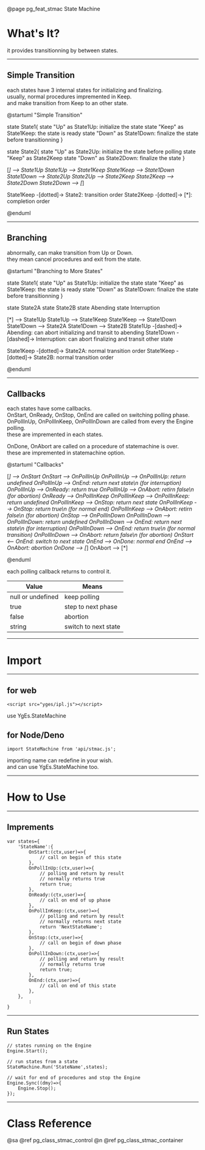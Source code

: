 ﻿@page pg_feat_stmac State Machine

# What's It?

it provides transitionning by between states.   

-----
## Simple Transition

each states have 3 internal states for initializing and finalizing.  
usually, normal procedures impremented in Keep.  
and make transition from Keep to an other state.  

@startuml "Simple Transition"

state State1{
	state "Up" as State1Up: initialize the state
	state "Keep" as State1Keep: the state is ready
	state "Down" as State1Down: finalize the state before transitionning
}

state State2{
	state "Up" as State2Up: initialize the state before polling
	state "Keep" as State2Keep
	state "Down" as State2Down: finalize the state
}

[*] --> State1Up
State1Up --> State1Keep
State1Keep --> State1Down
State1Down --> State2Up
State2Up --> State2Keep
State2Keep --> State2Down
State2Down --> [*]

State1Keep -[dotted]-> State2: transition order
State2Keep -[dotted]-> [*]: completion order

@enduml

-----
## Branching

abnormally, can make transition from Up or Down.  
they mean cancel procedures and exit from the state.  

@startuml "Branching to More States"

state State1{
	state "Up" as State1Up: initialize the state
	state "Keep" as State1Keep: the state is ready
	state "Down" as State1Down: finalize the state before transitionning
}

state State2A
state State2B
state Abending
state Interruption

[*] --> State1Up
State1Up --> State1Keep
State1Keep --> State1Down
State1Down --> State2A
State1Down --> State2B
State1Up -[dashed]-> Abending: can abort initializing and transit to abending
State1Down -[dashed]-> Interruption: can abort finalizing and transit other state

State1Keep -[dotted]-> State2A: normal transition order
State1Keep -[dotted]-> State2B: normal transition order

@enduml

-----
## Callbacks

each states have some callbacks.  
OnStart, OnReady, OnStop, OnEnd are called on switching polling phase.  
OnPollInUp, OnPollInKeep, OnPollInDown are called from every the Engine polling.  
these are impremented in each states.  

OnDone, OnAbort are called on a procedure of statemachine is over.  
these are impremented in statemachine option.  

@startuml "Callbacks"

[*] --> OnStart
OnStart --> OnPollInUp
OnPollInUp --> OnPollInUp: return undefined
OnPollInUp --> OnEnd: return next state\n (for interruption)
OnPollInUp --> OnReady: return true
OnPollInUp --> OnAbort: retirn false\n (for abortion)
OnReady --> OnPollInKeep
OnPollInKeep --> OnPollInKeep: return undefined
OnPollInKeep --> OnStop: return next state
OnPollInKeep --> OnStop: return true\n (for normal end)
OnPollInKeep --> OnAbort: retirn false\n (for abortion)
OnStop --> OnPollInDown
OnPollInDown --> OnPollInDown: return undefined
OnPollInDown --> OnEnd: return next state\n (for interruption)
OnPollInDown --> OnEnd: return true\n (for normal transition)
OnPollInDown --> OnAbort: return false\n (for abortion)
OnStart <-- OnEnd: switch to next state
OnEnd --> OnDone: normal end
OnEnd --> OnAbort: abortion
OnDone --> [*]
OnAbort --> [*]

@enduml

each polling callback returns to control it.  

| Value | Means |
|-------|-------|
| null or undefined | keep polling |
| true | step to next phase |
| false | abortion |
| string | switch to next state |

-----
# Import

-----
## for web

```
<script src="yges/ipl.js"></script>
```
use YgEs.StateMachine

## for Node/Deno

```
import StateMachine from 'api/stmac.js';
```
importing name can redefine in your wish.  
and can use YgEs.StateMachine too.  

-----
# How to Use

-----
## Imprements

```
var states={
	'StateName':{
		OnStart:(ctx,user)=>{
			// call on begin of this state
		},
		OnPollInUp:(ctx,user)=>{
			// polling and return by result 
			// normally returns true 
			return true;
		},
		OnReady:(ctx,user)=>{
			// call on end of up phase
		},
		OnPollInKeep:(ctx,user)=>{
			// polling and return by result 
			// normally returns next state 
			return 'NextStateName';
		},
		OnStop:(ctx,user)=>{
			// call on begin of down phase
		},
		OnPollInDown:(ctx,user)=>{
			// polling and return by result 
			// normally returns true 
			return true;
		},
		OnEnd:(ctx,user)=>{
			// call on end of this state
		},
	},
		:
}

```

-----
## Run States

```
// states running on the Engine 
Engine.Start();

// run states from a state 
StateMachine.Run('StateName',states);

// wait for end of procedures and stop the Engine 
Engine.Sync((dmy)=>{
	Engine.Stop();
});

```

-----
# Class Reference

@sa @ref pg_class_stmac_control @n
	@ref pg_class_stmac_container
